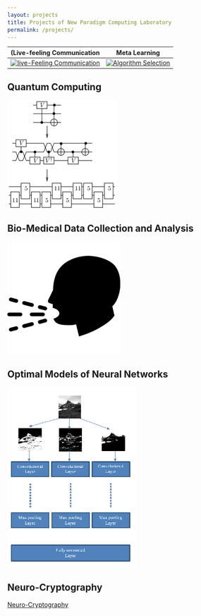 ```yaml
---
layout: projects
title: Projects of New Paradigm Computing Laboratory
permalink: /projects/
---
```


(Live-feeling Communication | Meta Learning |
|---------------|---------------|
| [![live-Feeling Communication](/images/thehubs.png)](/projects/lfc) | [![Algorithm Selection](/images/platform1s.png)](/projects/as) |

<h2>Quantum Computing</h2>

[![Quantum Computing](/images/time_expansion_circuit.png)](/projects/quantum)

<h2>Bio-Medical Data Collection and Analysis</h2>

[![Bio-Medical Data Collection and Analysis](/images/cough.png)](/projects/biomed)


<h2>Optimal Models of Neural Networks</h2>

[![Optimal Models of Neural Networks](/images/Common_classifier.png)](/projects/ai)

<h2>Neuro-Cryptography</h2>

[Neuro-Cryptography](/projects/neurocrypt)





